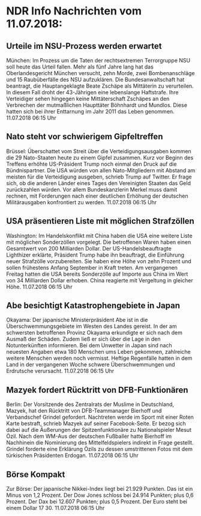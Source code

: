 # NDR Info Nachrichten vom 11.07.2018:


## Urteile im NSU-Prozess werden erwartet
München: Im Prozess um die Taten der rechtsextremen Terrorgruppe NSU soll heute das Urteil fallen. Mehr als fünf Jahre lang hat das Oberlandesgericht München versucht, zehn Morde, zwei Bombenanschläge und 15 Raubüberfälle des NSU aufzuklären. Die Bundesanwaltschaft hat beantragt, die Hauptangeklagte Beate Zschäpe als Mittäterin zu verurteilen. In diesem Fall droht der 43-Jährigen eine lebenslange Haftstrafe. Ihre Verteidiger sehen hingegen keine Mittäterschaft Zschäpes an den Verbrechen der mutmaßlichen Haupttäter Böhnhardt und Mundlos. Diese hatten sich bei ihrer Enttarnung im Jahr 2011 das Leben genommen. 11.07.2018 06:15 Uhr 

## Nato steht vor schwierigem Gipfeltreffen
Brüssel: Überschattet vom Streit über die Verteidigungsausgaben kommen die 29 Nato-Staaten heute zu einem Gipfel zusammen. Kurz vor Beginn des Treffens erhöhte US-Präsident Trump noch einmal den Druck auf die Bündnispartner. Die USA würden von allen Nato-Mitgliedern mit Abstand am meisten für die Verteidigung ausgeben, schrieb Trump auf Twitter. Er frage sich, ob die anderen Länder eines Tages den Vereinigten Staaten das Geld zurückzahlen würden. Vor allem Bundeskanzlerin Merkel muss damit rechnen, mit Forderungen nach einer deutlichen Erhöhung der deutschen Militärausgaben konfrontiert zu werden. 11.07.2018 06:15 Uhr 

## USA präsentieren Liste mit möglichen Strafzöllen
Washington: Im Handelskonflikt mit China haben die USA eine weitere Liste mit möglichen Sonderzöllen vorgelegt. Die betroffenen Waren haben einen Gesamtwert von 200 Milliarden Dollar. Der US-Handelsbeauftragte Lighthizer erklärte, Präsident Trump habe ihn beauftragt, die Einführung neuer Strafzölle vorzubereiten. Sie haben eine Höhe von zehn Prozent und sollen frühestens Anfang September in Kraft treten. Am vergangenen Freitag hatten die USA bereits Sonderzölle auf Importe aus China im Wert von 34 Milliarden Dollar erhoben. China reagierte mit Vergeltung in gleicher Höhe. 11.07.2018 06:15 Uhr 

## Abe besichtigt Katastrophengebiete in Japan
Okayama: Der japanische Ministerpräsident Abe ist in die Überschwemmungsgebiete im Westen des Landes gereist. In der am schwersten betroffenen Provinz Okayama erkundigte er sich nach dem Ausmaß der Schäden. Zudem ließ er sich über die Lage in den Notunterkünften informieren. Bei dem Unwetter in Japan sind nach neuesten Angaben etwa 180 Menschen ums Leben gekommen, zahlreiche weitere Menschen werden noch vermisst. Heftige Regenfälle hatten in dem Land in der vergangenen Woche schwere Überschwemmungen und Erdrutsche verursacht. 11.07.2018 06:15 Uhr 

## Mazyek fordert Rücktritt von DFB-Funktionären
Berlin: Der Vorsitzende des Zentralrats der Muslime in Deutschland, Mazyek, hat den Rücktritt von DFB-Teammanager Bierhoff und Verbandschef Grindel gefordert. Nachtreten werde im Sport mit einer Roten Karte bestraft, schrieb Mazyek auf seiner Facebook-Seite. Er bezog sich dabei auf die Äußerungen der Spitzenfunktionäre zu Nationalspieler Mesut Özil. Nach dem WM-Aus der deutschen Fußballer hatte Bierhoff im Nachhinein die Nominierung des Mittelfeldspielers indirekt in Frage gestellt. Grindel forderte eine Erklärung Özils zu dessen umstrittenen Fotos mit dem türkischen Präsidenten Erdogan. 11.07.2018 06:15 Uhr 

## Börse Kompakt
Zur Börse: Der japanische Nikkei-Index liegt bei 21.929 Punkten. Das ist ein Minus von 1,2 Prozent. Der Dow Jones schloss bei 24.914 Punkten; plus 0,6 Prozent. Der Dax bei 12.607 Punkten; plus 0,5 Prozent. Der Euro steht bei einem Dollar 17 30. 11.07.2018 06:15 Uhr 
